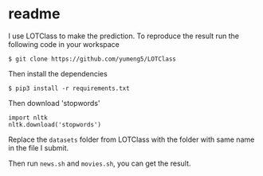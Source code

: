 # readme
I use LOTClass to make the prediction.
To reproduce the result run the following code in your workspace
```
$ git clone https://github.com/yumeng5/LOTClass
```
Then install the dependencies

```
$ pip3 install -r requirements.txt
```
Then download 'stopwords'

```
import nltk
nltk.download('stopwords')
```

Replace the ```datasets``` folder from LOTClass with the folder with same name in the file I submit.

Then run ```news.sh``` and ```movies.sh```, you can get the result.

